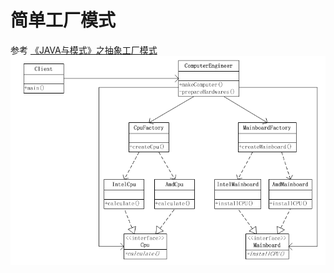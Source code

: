 # 简单工厂模式
参考
[《JAVA与模式》之抽象工厂模式](http://www.cnblogs.com/java-my-life/archive/2012/03/28/2418836.html)
![类图](简单工厂类图.png)